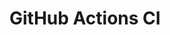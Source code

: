 # GitHub Actions CI










































































































































































































































































































































































































































































































































































































































































































































































































































































































































































































































































































































































































































































































































































































































































































































































































































































































































































































































































































































































































































































































































































































































































































































































































































































































































































































































































































































































































































































































































































































































































































































































































































































































































































































































































































































































































